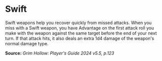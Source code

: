 # Swift
Swift weapons help you recover quickly from missed attacks. When you miss with a Swift weapon, you have Advantage on the first attack roll you make with the weapon against the same target before the end of your next turn. If that attack hits, it also deals an extra 1d4 damage of the weapon's normal damage type.

**Source:** *Grim Hollow: Player's Guide 2024 v5.5, p.123*